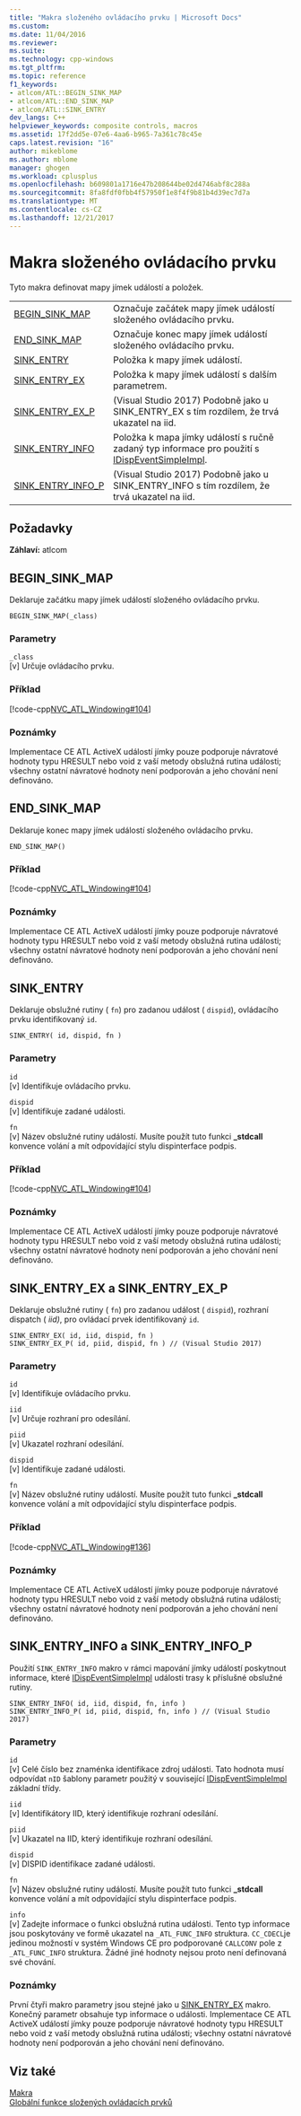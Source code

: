 ```yaml
---
title: "Makra složeného ovládacího prvku | Microsoft Docs"
ms.custom: 
ms.date: 11/04/2016
ms.reviewer: 
ms.suite: 
ms.technology: cpp-windows
ms.tgt_pltfrm: 
ms.topic: reference
f1_keywords:
- atlcom/ATL::BEGIN_SINK_MAP
- atlcom/ATL::END_SINK_MAP
- atlcom/ATL::SINK_ENTRY
dev_langs: C++
helpviewer_keywords: composite controls, macros
ms.assetid: 17f2dd5e-07e6-4aa6-b965-7a361c78c45e
caps.latest.revision: "16"
author: mikeblome
ms.author: mblome
manager: ghogen
ms.workload: cplusplus
ms.openlocfilehash: b609801a1716e47b208644be02d4746abf8c288a
ms.sourcegitcommit: 8fa8fdf0fbb4f57950f1e8f4f9b81b4d39ec7d7a
ms.translationtype: MT
ms.contentlocale: cs-CZ
ms.lasthandoff: 12/21/2017
---
```

# <a name="composite-control-macros"></a>Makra složeného ovládacího prvku
Tyto makra definovat mapy jímek událostí a položek.  
  
|||  
|-|-|  
|[BEGIN_SINK_MAP](#begin_sink_map)|Označuje začátek mapy jímek událostí složeného ovládacího prvku.|  
|[END_SINK_MAP](#end_sink_map)|Označuje konec mapy jímek událostí složeného ovládacího prvku.|  
|[SINK_ENTRY](#sink_entry)|Položka k mapy jímek událostí.|  
|[SINK_ENTRY_EX](#sink_entry_ex)|Položka k mapy jímek událostí s dalším parametrem.| 
|[SINK_ENTRY_EX_P](#sink_entry_ex)| (Visual Studio 2017) Podobně jako u SINK_ENTRY_EX s tím rozdílem, že trvá ukazatel na iid.|  
|[SINK_ENTRY_INFO](#sink_entry_info)|Položka k mapa jímky událostí s ručně zadaný typ informace pro použití s [IDispEventSimpleImpl](../../atl/reference/idispeventsimpleimpl-class.md).|  
|[SINK_ENTRY_INFO_P](#sink_entry_info)| (Visual Studio 2017) Podobně jako u SINK_ENTRY_INFO s tím rozdílem, že trvá ukazatel na iid.|  
  
## <a name="requirements"></a>Požadavky  
 **Záhlaví:** atlcom  

##  <a name="begin_sink_map"></a>BEGIN_SINK_MAP  
 Deklaruje začátku mapy jímek událostí složeného ovládacího prvku.  
  
```
BEGIN_SINK_MAP(_class)
```  
  
### <a name="parameters"></a>Parametry  
 `_class`  
 [v] Určuje ovládacího prvku.  
  
### <a name="example"></a>Příklad  
 [!code-cpp[NVC_ATL_Windowing#104](../../atl/codesnippet/cpp/composite-control-macros_1.h)]  
  
### <a name="remarks"></a>Poznámky  
 Implementace CE ATL ActiveX událostí jímky pouze podporuje návratové hodnoty typu HRESULT nebo void z vaší metody obslužná rutina události; všechny ostatní návratové hodnoty není podporován a jeho chování není definováno.  
  
##  <a name="end_sink_map"></a>END_SINK_MAP  
 Deklaruje konec mapy jímek událostí složeného ovládacího prvku.  
  
```
END_SINK_MAP()
```  
  
### <a name="example"></a>Příklad  
 [!code-cpp[NVC_ATL_Windowing#104](../../atl/codesnippet/cpp/composite-control-macros_1.h)]  
  
### <a name="remarks"></a>Poznámky  
 Implementace CE ATL ActiveX událostí jímky pouze podporuje návratové hodnoty typu HRESULT nebo void z vaší metody obslužná rutina události; všechny ostatní návratové hodnoty není podporován a jeho chování není definováno.  
  
##  <a name="sink_entry"></a>SINK_ENTRY  
 Deklaruje obslužné rutiny ( `fn`) pro zadanou událost ( `dispid`), ovládacího prvku identifikovaný `id`.  
  
```
SINK_ENTRY( id, dispid, fn )
```  
  
### <a name="parameters"></a>Parametry  
 `id`  
 [v] Identifikuje ovládacího prvku.  
  
 `dispid`  
 [v] Identifikuje zadané události.  
  
 `fn`  
 [v] Název obslužné rutiny událostí. Musíte použít tuto funkci **_stdcall** konvence volání a mít odpovídající stylu dispinterface podpis.  
  
### <a name="example"></a>Příklad  
 [!code-cpp[NVC_ATL_Windowing#104](../../atl/codesnippet/cpp/composite-control-macros_1.h)]  
  
### <a name="remarks"></a>Poznámky  
 Implementace CE ATL ActiveX událostí jímky pouze podporuje návratové hodnoty typu HRESULT nebo void z vaší metody obslužná rutina události; všechny ostatní návratové hodnoty není podporován a jeho chování není definováno.  
  
##  <a name="sink_entry_ex"></a>SINK_ENTRY_EX a SINK_ENTRY_EX_P
 Deklaruje obslužné rutiny ( `fn`) pro zadanou událost ( `dispid`), rozhraní dispatch ( *iid)*, pro ovládací prvek identifikovaný `id`.  
  
```
SINK_ENTRY_EX( id, iid, dispid, fn )
SINK_ENTRY_EX_P( id, piid, dispid, fn ) // (Visual Studio 2017)
```  
  
### <a name="parameters"></a>Parametry  
 `id`  
 [v] Identifikuje ovládacího prvku.  
  
 `iid`  
 [v] Určuje rozhraní pro odesílání.  

 `piid`  
 [v] Ukazatel rozhraní odesílání.  
  
 `dispid`  
 [v] Identifikuje zadané události.  
  
 `fn`  
 [v] Název obslužné rutiny událostí. Musíte použít tuto funkci **_stdcall** konvence volání a mít odpovídající stylu dispinterface podpis.  
  
### <a name="example"></a>Příklad  
 [!code-cpp[NVC_ATL_Windowing#136](../../atl/codesnippet/cpp/composite-control-macros_2.h)]  
  
### <a name="remarks"></a>Poznámky  
 Implementace CE ATL ActiveX událostí jímky pouze podporuje návratové hodnoty typu HRESULT nebo void z vaší metody obslužná rutina události; všechny ostatní návratové hodnoty není podporován a jeho chování není definováno.  
  
##  <a name="sink_entry_info"></a>SINK_ENTRY_INFO a SINK_ENTRY_INFO_P  
 Použití `SINK_ENTRY_INFO` makro v rámci mapování jímky událostí poskytnout informace, které [IDispEventSimpleImpl](../../atl/reference/idispeventsimpleimpl-class.md) události trasy k příslušné obslužné rutiny.  
  
```
SINK_ENTRY_INFO( id, iid, dispid, fn, info )
SINK_ENTRY_INFO_P( id, piid, dispid, fn, info ) // (Visual Studio 2017)
```  
  
### <a name="parameters"></a>Parametry  
 `id`  
 [v] Celé číslo bez znaménka identifikace zdroj události. Tato hodnota musí odpovídat `nID` šablony parametr použitý v související [IDispEventSimpleImpl](../../atl/reference/idispeventsimpleimpl-class.md) základní třídy.  
  
 `iid`  
 [v] Identifikátory IID, který identifikuje rozhraní odesílání.  

 `piid`  
 [v] Ukazatel na IID, který identifikuje rozhraní odesílání.
  
 `dispid`  
 [v] DISPID identifikace zadané události.  
  
 `fn`  
 [v] Název obslužné rutiny událostí. Musíte použít tuto funkci **_stdcall** konvence volání a mít odpovídající stylu dispinterface podpis.  
  
 `info`  
 [v] Zadejte informace o funkci obslužná rutina události. Tento typ informace jsou poskytovány ve formě ukazatel na `_ATL_FUNC_INFO` struktura. `CC_CDECL`je jedinou možností v systém Windows CE pro podporované `CALLCONV` pole z `_ATL_FUNC_INFO` struktura. Žádné jiné hodnoty nejsou proto není definovaná své chování.  
  
### <a name="remarks"></a>Poznámky  
 První čtyři makro parametry jsou stejné jako u [SINK_ENTRY_EX](#sink_entry_ex) makro. Konečný parametr obsahuje typ informace o události. Implementace CE ATL ActiveX událostí jímky pouze podporuje návratové hodnoty typu HRESULT nebo void z vaší metody obslužná rutina události; všechny ostatní návratové hodnoty není podporován a jeho chování není definováno.  
  

## <a name="see-also"></a>Viz také  
 [Makra](../../atl/reference/atl-macros.md)   
 [Globální funkce složených ovládacích prvků](../../atl/reference/composite-control-global-functions.md)
